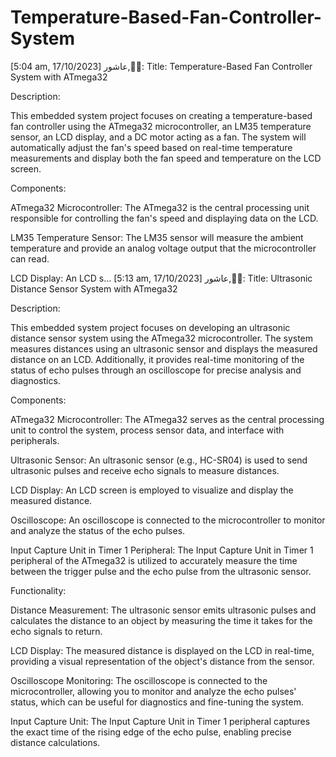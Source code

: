 # Temperature-Based-Fan-Controller-System
[5:04 am, 17/10/2023] عاشور,🤬😡: Title: Temperature-Based Fan Controller System with ATmega32

Description:

This embedded system project focuses on creating a temperature-based fan controller using the ATmega32 microcontroller, an LM35 temperature sensor, an LCD display, and a DC motor acting as a fan. The system will automatically adjust the fan's speed based on real-time temperature measurements and display both the fan speed and temperature on the LCD screen.

Components:

ATmega32 Microcontroller: The ATmega32 is the central processing unit responsible for controlling the fan's speed and displaying data on the LCD.

LM35 Temperature Sensor: The LM35 sensor will measure the ambient temperature and provide an analog voltage output that the microcontroller can read.

LCD Display: An LCD s…
[5:13 am, 17/10/2023] عاشور,🤬😡: Title: Ultrasonic Distance Sensor System with ATmega32

Description:

This embedded system project focuses on developing an ultrasonic distance sensor system using the ATmega32 microcontroller. The system measures distances using an ultrasonic sensor and displays the measured distance on an LCD. Additionally, it provides real-time monitoring of the status of echo pulses through an oscilloscope for precise analysis and diagnostics.

Components:

ATmega32 Microcontroller: The ATmega32 serves as the central processing unit to control the system, process sensor data, and interface with peripherals.

Ultrasonic Sensor: An ultrasonic sensor (e.g., HC-SR04) is used to send ultrasonic pulses and receive echo signals to measure distances.

LCD Display: An LCD screen is employed to visualize and display the measured distance.

Oscilloscope: An oscilloscope is connected to the microcontroller to monitor and analyze the status of the echo pulses.

Input Capture Unit in Timer 1 Peripheral: The Input Capture Unit in Timer 1 peripheral of the ATmega32 is utilized to accurately measure the time between the trigger pulse and the echo pulse from the ultrasonic sensor.

Functionality:

Distance Measurement: The ultrasonic sensor emits ultrasonic pulses and calculates the distance to an object by measuring the time it takes for the echo signals to return.

LCD Display: The measured distance is displayed on the LCD in real-time, providing a visual representation of the object's distance from the sensor.

Oscilloscope Monitoring: The oscilloscope is connected to the microcontroller, allowing you to monitor and analyze the echo pulses' status, which can be useful for diagnostics and fine-tuning the system.

Input Capture Unit: The Input Capture Unit in Timer 1 peripheral captures the exact time of the rising edge of the echo pulse, enabling precise distance calculations.
